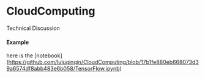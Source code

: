 # CloudComputing
Technical Discussion

#### Example
here is the [notebook] (https://github.com/luluqinqin/CloudComputing/blob/17b1fe880eb668073d39a6574df8abb483e6b058/TensorFlow.ipynb)
